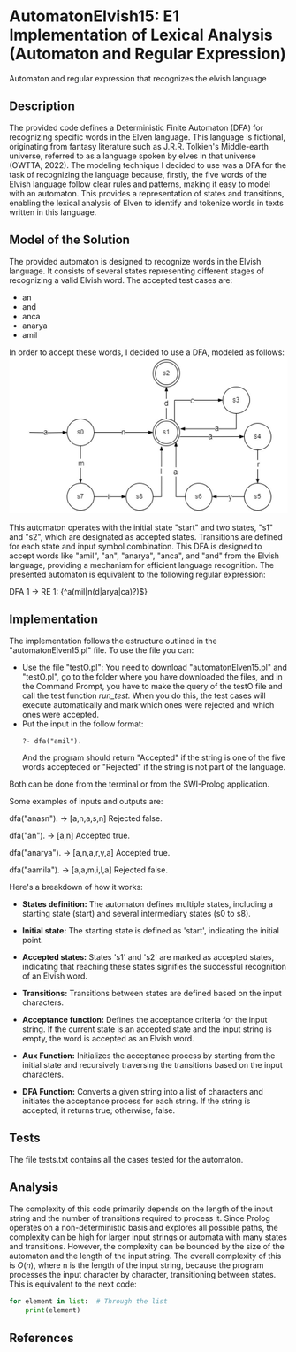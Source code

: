 # **AutomatonElvish15: E1 Implementation of Lexical Analysis (Automaton and Regular Expression)**
Automaton and regular expression that recognizes the elvish language

## Description

The provided code defines a Deterministic Finite Automaton (DFA) for recognizing specific words in the Elven language. This language is fictional, originating from fantasy literature such as J.R.R. Tolkien's Middle-earth universe, referred to as a language spoken by elves in that universe (OWTTA, 2022). The modeling technique I decided to use was a DFA for the task of recognizing the language because, firstly, the five words of the Elvish language follow clear rules and patterns, making it easy to model with an automaton. This provides a representation of states and transitions, enabling the lexical analysis of Elven to identify and tokenize words in texts written in this language.

## Model of the Solution

The provided automaton is designed to recognize words in the Elvish language. It consists of several states representing different stages of recognizing a valid Elvish word. The accepted test cases are:

- an
- and
- anca
- anarya
- amil

In order to accept these words, I decided to use a DFA, modeled as follows:
![Automaton](automatonImage.jpg)

This automaton operates with the initial state "start" and two states, "s1" and "s2", which are designated as accepted states. Transitions are defined for each state and input symbol combination. This DFA is designed to accept words like "amil", "an", "anarya", "anca", and "and" from the Elvish language, providing a mechanism for efficient language recognition. The presented automaton is equivalent to the following regular expression:

DFA 1 -> RE 1: 
{^a(mil|n(d|arya|ca)?)$}

## Implementation
The implementation follows the estructure outlined in the "automatonElven15.pl" file. To use the file you can:
- Use the file "testO.pl":
  You need to download "automatonElven15.pl" and "testO.pl", go to the folder where you have downloaded the files, and in the Command Prompt, you have to make the query of the testO file and call the test function *run_test.* When you do this, the test cases will execute automatically and mark which ones were rejected and which ones were accepted.
- Put the input in the follow format:
  ```
  ?- dfa("amil").
  ```
  And the program should return "Accepted" if the string is one of the five words accepteded or "Rejected" if the string is not part of the language.

Both can be done from the terminal or from the SWI-Prolog application.

Some examples of inputs and outputs are: 
 
  dfa("anasn").  -> [a,n,a,s,n] Rejected 
                     false.
                     
  dfa("an").  -> [a,n] Accepted 
                  true.
                  
  dfa("anarya").  -> [a,n,a,r,y,a] Accepted 
                      true.
                      
  dfa("aamila").  -> [a,a,m,i,l,a] Rejected 
                     false.

Here's a breakdown of how it works:

- **States definition:** The automaton defines multiple states, including a starting state (start) and several intermediary states (s0 to s8).

- **Initial state:** The starting state is defined as 'start', indicating the initial point.

- **Accepted states:** States 's1' and 's2' are marked as accepted states, indicating that reaching these states signifies the successful recognition of an Elvish word.

- **Transitions:** Transitions between states are defined based on the input characters.

- **Acceptance function:** Defines the acceptance criteria for the input string. If the current state is an accepted state and the input string is empty, the word is accepted as an Elvish word.

- **Aux Function:** Initializes the acceptance process by starting from the initial state and recursively traversing the transitions based on the input characters.

- **DFA Function:** Converts a given string into a list of characters and initiates the acceptance process for each string. If the string is accepted, it returns true; otherwise, false.

## Tests
The file tests.txt contains all the cases tested for the automaton.

## Analysis
The complexity of this code primarily depends on the length of the input string and the number of transitions required to process it. Since Prolog operates on a non-deterministic basis and explores all possible paths, the complexity can be high for larger input strings or automata with many states and transitions. However, the complexity can be bounded by the size of the automaton and the length of the input string. The overall complexity of this is $O(n)$, where n is the length of the input string, because the program processes the input character by character, transitioning between states. This is equivalent to the next code:

```python
for element in list:  # Through the list
    print(element)
```

## References
[^1]: OWTTA (2022). Elvish languages. One Wiki to Rule Them All. The Lord of the Rings Wiki (https://lotr.fandom.com/wiki/Elvish_languages)
